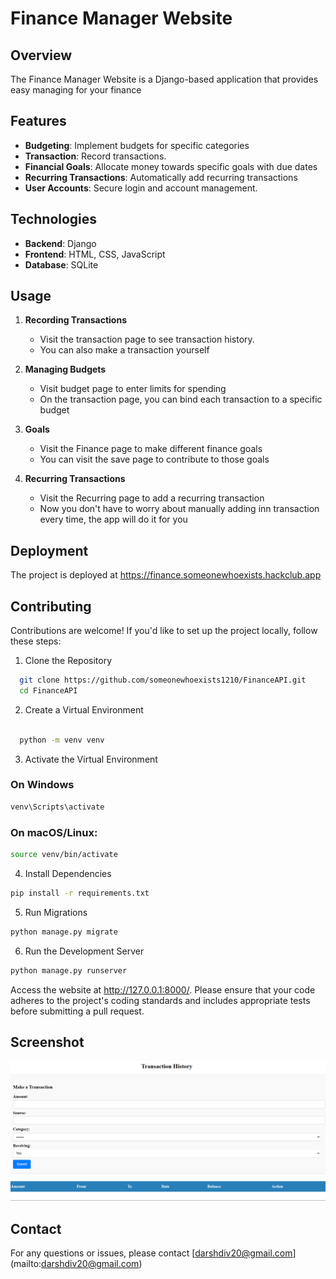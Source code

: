 # Finance Manager Website

## Overview

The Finance Manager Website is a Django-based application that provides easy managing for your finance

## Features

- **Budgeting**: Implement budgets for specific categories
- **Transaction**: Record transactions.
- **Financial Goals**: Allocate money towards specific goals with due dates
- **Recurring Transactions**: Automatically add recurring transactions
- **User Accounts**: Secure login and account management.

## Technologies

- **Backend**: Django
- **Frontend**: HTML, CSS, JavaScript
- **Database**: SQLite

## Usage

1. **Recording Transactions**
   - Visit the transaction page to see transaction history.
   - You can also make a transaction yourself
  
2. **Managing Budgets**
   - Visit budget page to enter limits for spending
   - On the transaction page, you can bind each transaction to a specific budget
  
3. **Goals**
   - Visit the Finance page to make different finance goals
   - You can visit the save page to contribute to those goals

4. **Recurring Transactions**
   - Visit the Recurring page to add a recurring transaction
   - Now you don't have to worry about manually adding inn transaction every time, the app will do it for you

## Deployment

The project is deployed at https://finance.someonewhoexists.hackclub.app

## Contributing
Contributions are welcome! If you'd like to set up the project locally, follow these steps:

1. Clone the Repository
```bash
  git clone https://github.com/someonewhoexists1210/FinanceAPI.git
  cd FinanceAPI
```
2. Create a Virtual Environment

```bash

  python -m venv venv
```
3. Activate the Virtual Environment

### On Windows
```bash
venv\Scripts\activate
```

### On macOS/Linux:
```bash
source venv/bin/activate
```

4. Install Dependencies

```bash
pip install -r requirements.txt
```

5. Run Migrations

```bash
python manage.py migrate
```


6. Run the Development Server
```bash   
python manage.py runserver
```

Access the website at http://127.0.0.1:8000/.
Please ensure that your code adheres to the project's coding standards and includes appropriate tests before submitting a pull request.

## Screenshot
![alt text](image.png)

## Contact
For any questions or issues, please contact [darshdiv20@gmail.com] (mailto:darshdiv20@gmail.com)
